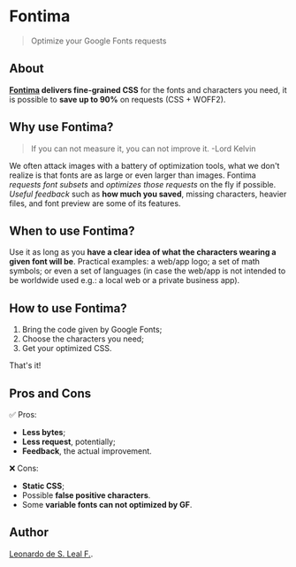 # Fontima

>Optimize your Google Fonts requests

## About

**[Fontima](https://fontima.com/) delivers fine-grained CSS** for the fonts and characters you need, it is possible to **save up to 90%** on requests (CSS + WOFF2).

## Why use Fontima?

>If you can not measure it, you can not improve it. -Lord Kelvin

We often attack images with a battery of optimization tools, what we don't realize is that fonts are as large or even larger than images. Fontima *requests font subsets* and *optimizes those requests* on the fly if possible. *Useful feedback* such as **how much you saved**, missing characters, heavier files, and font preview are some of its features.

## When to use Fontima?

Use it as long as you **have a clear idea of what the characters wearing a given font will be**. Practical examples: a web/app logo; a set of math symbols; or even a set of languages (in case the web/app is not intended to be worldwide used e.g.: a local web or a private business app).

## How to use Fontima?

1. Bring the code given by Google Fonts;
1. Choose the characters you need;
1. Get your optimized CSS.

That's it!

## Pros and Cons

✅ Pros:

- **Less bytes**;
- **Less request**, potentially;
- **Feedback**, the actual improvement.

❌ Cons:

- **Static CSS**;
- Possible **false positive characters**.
- Some **variable fonts can not optimized by GF**.

## Author

[Leonardo de S. Leal F.](https://github.com/leodeslf "GitHub profile").
